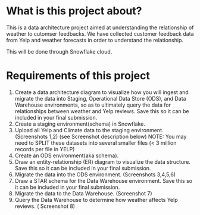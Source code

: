 # What is this project about?

This is a data architecture project aimed at understanding the relationship of weather to cutomser feedbacks. We have collected customer feedback data from Yelp and weather forecasts in order to understand the relationship.

This will be done through Snowflake cloud.

# Requirements of this project

1. Create a data architecture diagram to visualize how you will ingest and migrate the data into Staging, Operational Data Store (ODS), and Data Warehouse environments, so as to ultimately query the data for relationships between weather and Yelp reviews. Save this so it can be included in your final submission.
2. Create a staging environment(schema) in Snowflake.
3. Upload all Yelp and Climate data to the staging environment. (Screenshots 1,2) (see Screenshot description below)
   NOTE: You may need to SPLIT these datasets into several smaller files (< 3 million records per file in YELP)
4. Create an ODS environment(aka schema).
5. Draw an entity-relationship (ER) diagram to visualize the data structure. Save this so it can be included in your final submission.
6. Migrate the data into the ODS environment. (Screenshots 3,4,5,6)
7. Draw a STAR schema for the Data Warehouse environment. Save this so it can be included in your final submission.
8. Migrate the data to the Data Warehouse. (Screenshot 7)
9. Query the Data Warehouse to determine how weather affects Yelp reviews. ( Screenshot 8)
